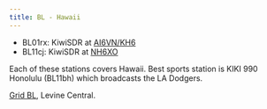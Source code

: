 ```yaml
---
title: BL - Hawaii
---
```


* BL01rx: KiwiSDR at [AI6VN/KH6](http://kiwisdr.robinett.us:8073/)
* BL11cj: KiwiSDR at [NH6XO](http://72.235.217.245:8073/)

Each of these stations covers Hawaii. Best sports station is
KIKI 990 Honolulu (BL11bh) which broadcasts the LA Dodgers.

[Grid BL](http://www.levinecentral.com/ham/grid_square.php?Grid=BL), Levine
Central.
